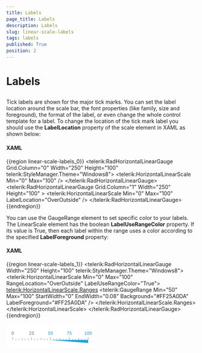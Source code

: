 ```yaml
---
title: Labels
page_title: Labels
description: Labels
slug: linear-scale-labels
tags: labels
published: True
position: 2
---
```


# Labels



## 

Tick labels are shown for the major tick marks. You can set the label location around the scale bar, the font properties (like family, size and foreground), the format of the label, or even change the whole control template for a label. To change the location of the tick mark label you should use the __LabelLocation__ property of the scale element in XAML as shown below:

#### __XAML__

{{region linear-scale-labels_0}}
	<telerik:RadHorizontalLinearGauge Grid.Column="0" Width="250" Height="100" telerik:StyleManager.Theme="Windows8">
	    <telerik:HorizontalLinearScale Min="0" Max="100" />
	</telerik:RadHorizontalLinearGauge>
	<telerik:RadHorizontalLinearGauge Grid.Column="1" Width="250" Height="100" >
	    <telerik:HorizontalLinearScale Min="0" Max="100" LabelLocation="OverOutside" />
	</telerik:RadHorizontalLinearGauge>
	{{endregion}}





You can use the GaugeRange element to set specific color to your labels. The LinearScale element has the boolean __LabelUseRangeColor__ property. If its value is True, then each label within the range uses a color according to the specified __LabelForeground__ property:

#### __XAML__

{{region linear-scale-labels_1}}
	<telerik:RadHorizontalLinearGauge Width="250" Height="100" telerik:StyleManager.Theme="Windows8">
	    <telerik:HorizontalLinearScale Min="0" Max="100" 
	                         RangeLocation="OverOutside"
	                         LabelUseRangeColor="True">
	        <telerik:HorizontalLinearScale.Ranges> 
	                <telerik:GaugeRange Min="50" Max="100"
	                                    StartWidth="0"
	                                    EndWidth="0.08"
	                                    Background="#FF25A0DA"
	                                    LabelForeground="#FF25A0DA" />
	        </telerik:HorizontalLinearScale.Ranges>
	    </telerik:HorizontalLinearScale>
	</telerik:RadHorizontalLinearGauge>
	{{endregion}}



![](images/LinearScaleLabelRangeColor.png)
